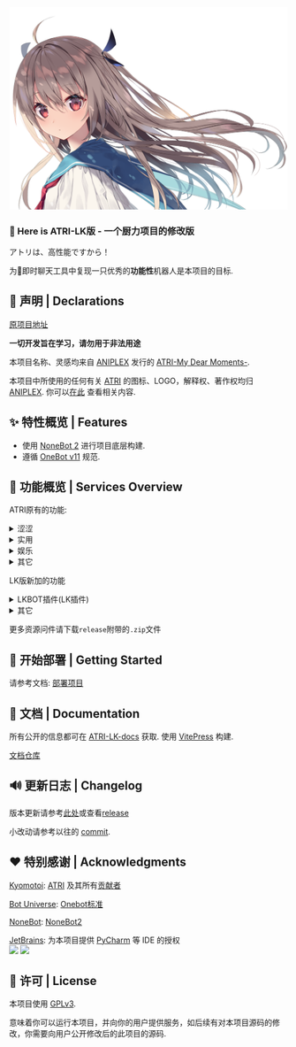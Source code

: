 ![](res/img/atri.png)

### 👋 Here is ATRI-LK版 - 一个厨力项目的修改版

アトリは、高性能ですから！

为🐧即时聊天工具中复现一只优秀的**功能性**机器人是本项目的目标.

## 📌 声明 | Declarations

[原项目地址](https://github.com/Kyomotoi/ATRI)

**一切开发旨在学习，请勿用于非法用途**

本项目名称、灵感均来自 [ANIPLEX](https://aniplex-exe.com/) 发行的 [ATRI-My Dear Moments-](https://atri-mdm.com/).

本项目中所使用的任何有关 [ATRI](https://atri-mdm.com/)
的图标、LOGO，解释权、著作权均归 [ANIPLEX](https://aniplex-exe.com/). 你可以[在此](https://aniplex-exe.com/guidelines/)
查看相关内容.

## ✨ 特性概览 | Features

- 使用 [NoneBot 2](https://v2.nonebot.dev/) 进行项目底层构建.
- 遵循 [OneBot v11](https://onebot.dev/) 规范.

## 📱 功能概览 | Services Overview

ATRI原有的功能:

<details markdown='1'><summary>涩涩</summary>

- 文爱
- 涩图
- 涩图嗅探
- 涩批翻译机

</details>

<details markdown='1'><summary>实用</summary>

- 以图搜图
- 以图搜番
- ATRI语（加密、解密，改自[`rcnb`](https://github.com/rcnbapp/RCNB.js)）
- 简单骰子
- ~~b站动态订阅~~
- ~~Twitter 动态订阅~~
- 谁是卷王 (基于 wakatime)
- 自定义词库（多种方式匹配）

</details>

<details markdown='1'><summary>娱乐</summary>

- 看不懂的笑话
- 今天吃什么
- 老婆！

</details>

<details markdown='1'><summary>其它</summary>

- B站小程序解析
- 状态查看
- RSS订阅

</details>

LK版新加的功能

<details markdown='1'><summary>LKBOT插件(LK插件)</summary>

> 勾上的即已大致完成，但仍需优化。未被勾选的是暂时未完成但已经加入。计划中表示最近会进行开发。划线的暂时不进行更新。

- [ ] lk插件主体
  - [x] LK插件专属的用户系统Part.1
  - [x] 签到系统
  - [x] 物品商店系统Part.1
  - [x] 健康模式
  - [x] 尝鲜模式
- [x] lk功能
  - [x] AI聊天
  - [x] 图聊
  - [x] 戳一戳ATRI语录
  - [x] 钉宫语录
  - [x] 舔狗日记
  - [x] 每日发癫
- [ ] 宠物
  - [x] 新宠物
  - [x] AI聊天
- [ ] 农场(计划中)
- [ ] ~~钓鱼~~
- [ ] ~~探险~~

</details>

<details markdown='1'><summary>其它</summary>

- 组队系统
- 每日新闻
- coser
- mc服务器查询
- 棋类游戏

</details>

更多资源问件请下载`release`附带的`.zip`文件

## 🚀 开始部署 | Getting Started

请参考文档: [部署项目](https://lokyoh.github.io/ATRI-LK-docs/quick_start/introduction.html)

## 📖 文档 | Documentation

所有公开的信息都可在 [ATRI-LK-docs](https://lokyoh.github.io/ATRI-LK-docs/) 获取.
使用 [VitePress](https://vitepress.dev/) 构建.

[文档仓库](https://github.com/lokyoh/ATRI-LK-docs)

## 🔊 更新日志 | Changelog

版本更新请参考[此处](changelog.md)或查看[release](https://github.com/lokyoh/ATRI-LK/releases)

小改动请参考以往的 [commit](https://github.com/lokyoh/ATRI-LK/commits/main/).

## ❤️ 特别感谢 | Acknowledgments

[Kyomotoi](https://github.com/Kyomotoi): [ATRI](https://github.com/Kyomotoi/ATRI)
及其所有[贡献者](https://github.com/Kyomotoi/ATRI/graphs/contributors)

[Bot Universe](https://github.com/botuniverse): [Onebot标准](https://onebot.dev/)

[NoneBot](https://github.com/nonebot): [NoneBot2](https://github.com/nonebot/nonebot2)

[JetBrains](https://www.jetbrains.com/?from=ATRI): 为本项目提供 [PyCharm](https://www.jetbrains.com/pycharm/?from=ATRI)
等 IDE 的授权<br>
[<img src="https://resources.jetbrains.com/storage/products/company/brand/logos/jb_beam.png" width="150"/>](https://www.jetbrains.com/?from=ATRI)
[<img src="https://resources.jetbrains.com/storage/products/company/brand/logos/PyCharm_icon.png" width="130"/>](https://www.jetbrains.com/pycharm/?from=ATRI)

## 📄 许可 | License

本项目使用 [GPLv3](https://www.gnu.org/licenses/gpl-3.0.html).

意味着你可以运行本项目，并向你的用户提供服务，如后续有对本项目源码的修改，你需要向用户公开修改后的此项目的源码.
